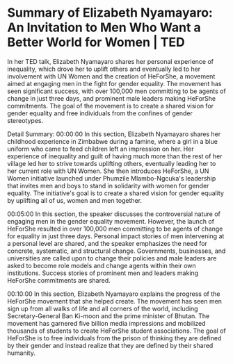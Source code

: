 # Summary of Elizabeth Nyamayaro: An Invitation to Men Who Want a Better World for Women | TED

In her TED talk, Elizabeth Nyamayaro shares her personal experience of inequality, which drove her to uplift others and eventually led to her involvement with UN Women and the creation of HeForShe, a movement aimed at engaging men in the fight for gender equality. The movement has seen significant success, with over 100,000 men committing to be agents of change in just three days, and prominent male leaders making HeForShe commitments. The goal of the movement is to create a shared vision for gender equality and free individuals from the confines of gender stereotypes.

Detail Summary: 
00:00:00
In this section, Elizabeth Nyamayaro shares her childhood experience in Zimbabwe during a famine, where a girl in a blue uniform who came to feed children left an impression on her. Her experience of inequality and guilt of having much more than the rest of her village led her to strive towards uplifting others, eventually leading her to her current role with UN Women. She then introduces HeForShe, a UN Women initiative launched under Phumzile Mlambo-Ngcuka's leadership that invites men and boys to stand in solidarity with women for gender equality. The initiative's goal is to create a shared vision for gender equality by uplifting all of us, women and men together.

00:05:00
In this section, the speaker discusses the controversial nature of engaging men in the gender equality movement. However, the launch of HeForShe resulted in over 100,000 men committing to be agents of change for equality in just three days. Personal impact stories of men intervening at a personal level are shared, and the speaker emphasizes the need for concrete, systematic, and structural change. Governments, businesses, and universities are called upon to change their policies and male leaders are asked to become role models and change agents within their own institutions. Success stories of prominent men and leaders making HeForShe commitments are shared.

00:10:00
In this section, Elizabeth Nyamayaro explains the progress of the HeForShe movement that she helped create. The movement has seen men sign up from all walks of life and all corners of the world, including Secretary-General Ban Ki-moon and the prime minister of Bhutan. The movement has garnered five billion media impressions and mobilized thousands of students to create HeForShe student associations. The goal of HeForShe is to free individuals from the prison of thinking they are defined by their gender and instead realize that they are defined by their shared humanity.

